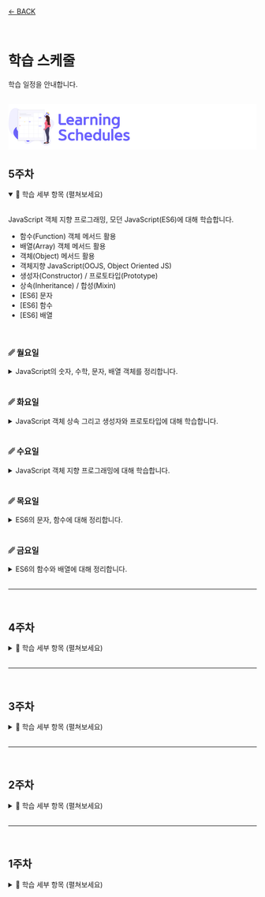 [← BACK](../README.md)

<br />

# 학습 스케줄

학습 일정을 안내합니다.

<br />

<img src="../../assets/cover--calendar.png" alt />

## 5주차

<details open>
  <summary>🎯 학습 세부 항목 (펼쳐보세요)</summary>
  <br />

  JavaScript 객체 지향 프로그래밍, 모던 JavaScript(ES6)에 대해 학습합니다.

  - 함수(Function) 객체 메서드 활용
  - 배열(Array) 객체 메서드 활용
  - 객체(Object) 메서드 활용
  - 객체지향 JavaScript(OOJS, Object Oriented JS)
  - 생성자(Constructor) / 프로토타입(Prototype)
  - 상속(Inheritance) / 합성(Mixin)
  - [ES6] 문자
  - [ES6] 함수
  - [ES6] 배열
  
  <br />

  ### ␥ 월요일

  <details>
    <summary>JavaScript의 숫자, 수학, 문자, 배열 객체를 정리합니다.</summary>
    <br />

  -  ☑︎ 숫자 / 수학 객체 (15분 31초, 8분 9초)
  -  ☑︎ 문자 객체 (7분 26초, 16분 8초)
  -  ☑︎ 배열 객체 (20분 57초)

  </details>

  <br />

  ### ␥ 화요일

  <details>
    <summary>JavaScript 객체 상속 그리고 생성자와 프로토타입에 대해 학습합니다.</summary>
    <br />

  -  ☑︎ 객체 / 상속 (6분 48초, 8분 28초, 16분 54초)
  -  ☑︎ 생성자 / 프로토타입 (9분 47초, 10분 54초, 16분 41초)
  </details>

  <br/>

  ### ␥ 수요일

  <details>
    <summary>JavaScript 객체 지향 프로그래밍에 대해 학습합니다.</summary>
    <br />

  -  ☑︎ 객체지향 프로그래밍 (21분 12초)
  </details>

  <br/>

  ### ␥ 목요일

  <details>
    <summary>ES6의 문자, 함수에 대해 정리합니다.</summary>
    <br />

  -  ☑︎ [ES6] 문자 ⎼ Template Literal (5분 44초)
  -  ☑︎ [ES6] 문자 ⎼ String Addtions (8분 47초)
  -  ☑︎ [ES6] 함수 ⎼ Arrow Function (20분 21초)
  -  ☑︎ [ES6] 함수 ⎼ Default Parameter (10분 05초)
  </details>

  <br/>

  ### ␥ 금요일

  <details>
    <summary>ES6의 함수와 배열에 대해 정리합니다.</summary>
    <br />

  -  ☑︎ [ES6] 함수 ⎼ Rest Parameter (18분 38초)
  -  ☑︎ [ES6] 함수 ⎼ Spread Operator
  -  ☑︎ [ES6] 배열 ⎼ Array Additions (15분 43초, 10분 06초)
  </details>

</details>

<br/>

<!-- -------------------------------------------------------------------------------------------  -->

---

<br/>

## 4주차

<details>
  <summary>🎯 학습 세부 항목 (펼쳐보세요)</summary>
  <br />

  JavaScript 즉시 실행 함수식(IIFE), 클로저(Closure), 문서객체모델(DOM)에 대해 학습합니다.

  - IIFE, SEAF
  - JavaScript Closure
  - DOM, CSSOM API
  
  <br />

  ### ␥ 월요일

  <details>
    <summary>JavaScript 즉시 실행 함수 식과 클로저에 대해 학습합니다.</summary>
    <br />

  - ☑︎ 즉시 실행 함수 식 (9분 52초)
  - ☑︎ JavaScript 클로저 (11분 27초, 13분 53초, 19분 0초)

  </details>

  <br />

  ### ␥ 화요일

  <details>
    <summary>문서 객체 모델(DOM)에 대해 학습합니다.</summary>
    <br />

  - ☑︎ 문서 프로그래밍 인터페이스 (11분 11초, 11분 50초)
  </details>

  <br/>

  ### ␥ 수요일

  <details>
    <summary>문서 객체 모델(DOM) 노드(Node)에 대해 학습합니다.</summary>
    <br />

  - ☑︎ Document / Node 메서드 (13분 41초, 14분 56초, 7분 17초)
  </details>

  <br/>

  ### ␥ 목요일

  <details>
    <summary>문서 객체 모델(DOM) 요소 노드(ElementNode)의 속성과 메서드에 대해 학습합니다.</summary>
    <br />

  - ☑︎ ElementNode 속성 / 메서드 (17분 45초, 11분 48초, 16분 51초)
  </details>

  <br/>

  ### ␥ 금요일

  <details>
    <summary>요소의 스타일 속성과 메서드, CSSOM에 대해 학습합니다.</summary>
    <br />

  - ☑︎ HTML 요소 스타일 속성 / 메서드 (9분 40초, 11분 13초)
  - ☑︎ CSS 객체 모델 (17분 32초)
  </details>

</details>

<br/>

<!-- -------------------------------------------------------------------------------------------  -->

---

<br/>

## 3주차

<details>
  <summary>🎯 학습 세부 항목 (펼쳐보세요)</summary>
  <br />

  JavaScript 배열, 반복 및 이벤트 처리, 스코프, 호이스트 현상에 대해 학습합니다.

  - 배열
  - 반복 처리
  - 이벤트 처리 시점
  - 값 복사 vs 참조
  - 스코프 / 호이스트
  
  <br />

  ### ␥ 월요일

  <details>
    <summary>JavaScript 반복 처리에 대해 학습(1)합니다.</summary>
    <br />

  - ☑︎ 리스트 / 반복 처리 I
    - 배열과 반복/순환 문 (2분 55초)
    - while 문 (15분 04초)

  </details>

  <br />

  ### ␥ 화요일

  <details>
    <summary>JavaScript 반복 처리에 대해 학습(2)합니다.</summary>
    <br />

  - ☑︎ 리스트 / 반복 처리 II
    - continue, break, label 문 & do ~while 문 (15분 13초)
    - for 문 (11분 39초)
    - for ~ in 문 (4분 46초)
  </details>

  <br/>

  ### ␥ 수요일

  <details>
    <summary>JavaScript 이벤트 처리 시점에 대해 학습합니다.</summary>
    <br />

  - ☑︎ 이벤트 처리 시점 (10분 2초, 7분 9초, 5분 32초)
  </details>

  <br/>

  ### ␥ 목요일

  <details>
    <summary>JavaScript 값 복사, 참조, 함수, 블록 영역에 대해 학습합니다.</summary>
    <br />

  - ☑︎ 값 복사 vs 값 참조 (11분 42초)
  - ☑︎ 함수 영역 vs 블록 영역 (9분 40초)
  </details>

  <br/>

  ### ␥ 금요일

  <details>
    <summary>JavaScript 프로그래밍의 특징 중 호이스팅, 스코프 체이닝에 대해 학습합니다.</summary>
    <br />

  - ☑︎ 호이스팅 / 스코프 체이닝 (19분 1초)
  </details>

</details>

<br/>

<!-- -------------------------------------------------------------------------------------------  -->

---

<br/>

## 2주차

<details>
  <summary>🎯 학습 세부 항목 (펼쳐보세요)</summary>
  <br />

  JavaScript 조건 처리와 이벤트를 제어하는 방법에 대해 학습합니다.

  - 조건 처리
  - 연산자
  - 문과 식
  - 이벤트 핸들링
  
  <br />

  ### ␥ 월요일

  <details>
    <summary>JavaScript 조건 처리, 연산자에 대해 학습합니다.</summary>
    <br />

  - ☑︎ 조건 처리 (11분 12초)
  - ☑︎ 연산자 × 조건 처리 (14분 20초)
  </details>

  <br />

  ### ␥ 화요일

  <details>
    <summary>JavaScript 스위칭 조건 처리에 대해 안내합니다.</summary>
    <br />

  - ☑︎ 스위칭 조건 처리 (8분 47초, 8분 22초, 11분 24초)
  </details>

  <br/>

  ### ␥ 수요일

  <details>
    <summary>JavaScript 3항 연산 식, 이벤트 핸들링에 대해 안내합니다.</summary>
    <br />

  - ☑︎ 3항 연산 식 (12분 46초, 5분 46초)
  - ☑︎ 이벤트 핸들링 (10분 55초)
  </details>

  <br/>

  ### ␥ 목요일

  <details>
    <summary>JavaScript 마우스 이벤트 핸들링에 대해 살펴봅니다.</summary>
    <br />

  - ☑︎ 마우스 이벤트 핸들링 (10분 2초, 5분 21초)
  </details>

  <br/>

  ### ␥ 금요일

  <details>
    <summary>JavaScript 키보드 이벤트 핸들링에 대해 살펴봅니다.</summary>
    <br />

  - ☑︎ 키보드 이벤트 핸들링 (11분 16초, 17분 20초)
  </details>

</details>

<br/>

<!-- -------------------------------------------------------------------------------------------  -->

---

<br/>


## 1주차

<details>
  <summary>🎯 학습 세부 항목 (펼쳐보세요)</summary>
  <br />

  JavaScript 프로그래밍 언어 기초 학습을 시작합니다.

  - ☑︎ 변수 선언 / 할당
  - ☑︎ 데이터 타입
  - ☑︎ 함수
  - ☑︎ 문서 객체 접근
  
  <br />

  ### ␥ 월요일

  <details>
    <summary>JavaScript를 소개합니다.</summary>
    <br />

  - ☑︎ JavaScript란? (2분 41초)
  - ☑︎ 최고의 교과서 (9분 8초)
  - ☑︎ 워밍 업! - Console 패널 (2분 17초)
  - ☑︎ 코멘트 / 디버깅 (4분 22초)
  </details>

  <br />

  ### ␥ 화요일

  <details>
    <summary>JavaScript 선언/할당 방법과 인터랙션에 대해 안내합니다.</summary>
    <br />

  - ☑︎ 선언 / 할당 (14분 22초)
  - ☑︎ Start! 인터랙션 (5분 31초)
  </details>

  <br/>

  ### ␥ 수요일

  <details>
    <summary>JavaScript 데이터 타입과 리터럴, 네이밍 컨벤션, 자동 형 변환 등에 대해 안내합니다.</summary>
    <br />

  - ☑︎ 데이터 타입 / 리터럴 (9분 50초)
  - ☑︎ 네이밍 컨벤션 (2분 22초)
  - ☑︎ 동적 형 지정 / 자동 형 변환 (14분 4초)
  </details>

  <br/>

  ### ␥ 목요일

  <details>
    <summary>JavaScript 사용에 주의가 필요한 부분 중 변수 이름과 관련된 문제를 알아보고, 문서 객체에 접근하는 방법을 살펴봅니다.</summary>
    <br />

  - ☑︎ 동일한 변수 이름 문제 (5분 24초)
  - ☑︎ 문서객체에 접근하는 방법 (9분 37초, 5분 54초)
  </details>

  <br/>

  ### ␥ 금요일

  <details>
    <summary>JavaScript 함수에 대해 학습합니다.</summary>
    <br />

  - JavaScript 함수 (10분 17초, 5분 9초, 6분 34초, 6분 2초)
  </details>

</details>

